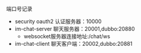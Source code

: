 端口号记录
+ security oauth2 认证服务器：10000
+ im-chat-server 聊天服务器：20001,dubbo:20880
    + websocket服务器连接地址:/chat/ws
+ im-chat-client 聊天客户端：20002,dubbo:20881

